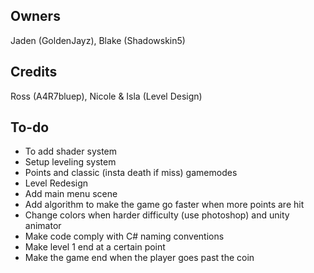 ## Owners
Jaden (GoldenJayz), Blake (Shadowskin5)

## Credits
Ross (A4R7bluep), Nicole & Isla (Level Design)

## To-do
<ul>
    <li>To add shader system</li>
    <li>Setup leveling system</li>
    <li>Points and classic (insta death if miss) gamemodes </li>
    <li>Level Redesign</li>
    <li>Add main menu scene</li>
    <li>Add algorithm to make the game go faster when more points are hit</li>
    <li>Change colors when harder difficulty (use photoshop) and unity animator</li>
    <li>Make code comply with C# naming conventions</li>
    <li>Make level 1 end at a certain point</li>
    <li>Make the game end when the player goes past the coin</li>
</ul>
